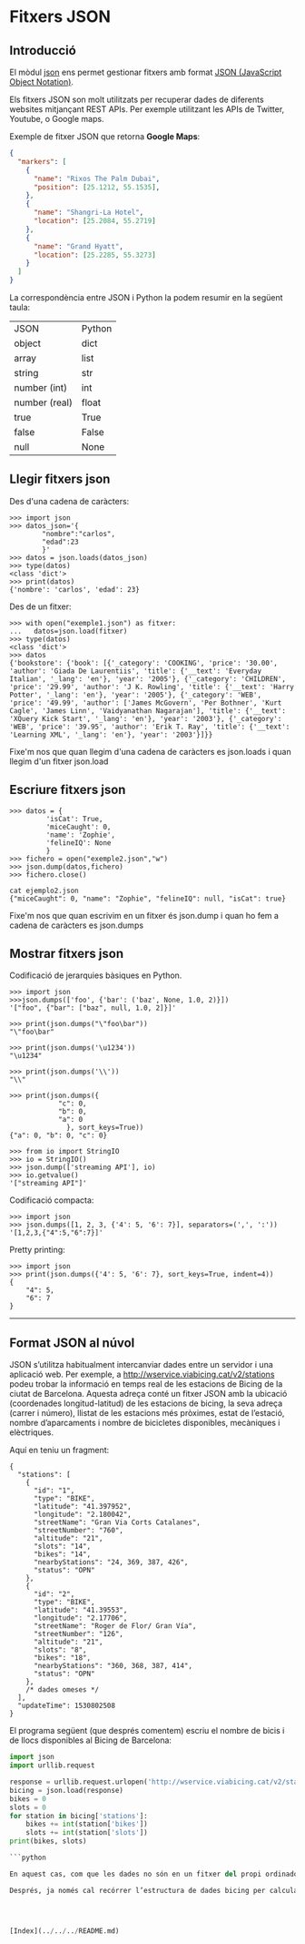 # Fitxers JSON

## Introducció

El mòdul [json](https://docs.python.org/3.11/library/json.html) ens permet gestionar fitxers amb format [JSON (JavaScript Object Notation)](https://www.json.org/json-es.html).

Els fitxers JSON son molt utilitzats per recuperar dades de diferents websites mitjançant REST APIs. Per exemple utilitzant les APIs de Twitter, Youtube, o Google maps.

Exemple de fitxer JSON que retorna **Google Maps**:
```json
{
  "markers": [
    {
      "name": "Rixos The Palm Dubai",
      "position": [25.1212, 55.1535],
    },
    {
      "name": "Shangri-La Hotel",
      "location": [25.2084, 55.2719]
    },
    {
      "name": "Grand Hyatt",
      "location": [25.2285, 55.3273]
    }
  ]
}
```

La correspondència entre JSON i Python la podem resumir en la següent taula:
<table>
	<tr><td>JSON</td><td>Python</td></tr>
	<tr><td>object</td><td>dict</td></tr>
	<tr><td>array</td><td>list</td></tr>
	<tr><td>string</td><td>str</td></tr>
	<tr><td>number (int)</td><td>int</td></tr>
	<tr><td>number (real)</td><td>float</td></tr>
	<tr><td>true</td><td>True</td></tr>
	<tr><td>false</td><td>False</td></tr>
	<tr><td>null</td><td>None</td></tr>
</table>

## Llegir fitxers json

Des d'una cadena de caràcters:

	>>> import json
	>>> datos_json='{
			"nombre":"carlos",
			"edad":23
			}'
	>>> datos = json.loads(datos_json)
	>>> type(datos)
	<class 'dict'>
	>>> print(datos)
	{'nombre': 'carlos', 'edad': 23}

Des de un fitxer:

	>>> with open("exemple1.json") as fitxer:
	...   datos=json.load(fitxer)
	>>> type(datos)
	<class 'dict'>
	>>> datos
	{'bookstore': {'book': [{'_category': 'COOKING', 'price': '30.00', 'author': 'Giada De Laurentiis', 'title': {'__text': 'Everyday Italian', '_lang': 'en'}, 'year': '2005'}, {'_category': 'CHILDREN', 'price': '29.99', 'author': 'J K. Rowling', 'title': {'__text': 'Harry Potter', '_lang': 'en'}, 'year': '2005'}, {'_category': 'WEB', 'price': '49.99', 'author': ['James McGovern', 'Per Bothner', 'Kurt Cagle', 'James Linn', 'Vaidyanathan Nagarajan'], 'title': {'__text': 'XQuery Kick Start', '_lang': 'en'}, 'year': '2003'}, {'_category': 'WEB', 'price': '39.95', 'author': 'Erik T. Ray', 'title': {'__text': 'Learning XML', '_lang': 'en'}, 'year': '2003'}]}}


Fixe'm nos que quan llegim d'una cadena de caràcters es json.loads i quan llegim d'un fitxer json.load

	
## Escriure fitxers json

	>>> datos = {
		     'isCat': True, 
		     'miceCaught': 0, 
		     'name': 'Zophie',
		     'felineIQ': None
		     }
	>>> fichero = open("exemple2.json","w")
	>>> json.dump(datos,fichero)
	>>> fichero.close()

	cat ejemplo2.json 
	{"miceCaught": 0, "name": "Zophie", "felineIQ": null, "isCat": true}

Fixe'm nos que quan escrivim en un fitxer és json.dump i quan ho fem a cadena de caràcters es json.dumps

## Mostrar fitxers json

Codificació de jerarquies bàsiques en Python.

	>>> import json
	>>>json.dumps(['foo', {'bar': ('baz', None, 1.0, 2)}])
	'["foo", {"bar": ["baz", null, 1.0, 2]}]'

	>>> print(json.dumps("\"foo\bar"))
	"\"foo\bar"

	>>> print(json.dumps('\u1234'))
	"\u1234"

	>>> print(json.dumps('\\'))
	"\\"

	>>> print(json.dumps({
				"c": 0, 
				"b": 0, 
				"a": 0
			      }, sort_keys=True))
	{"a": 0, "b": 0, "c": 0}

	>>> from io import StringIO
	>>> io = StringIO()
	>>> json.dump(['streaming API'], io)	
	>>> io.getvalue()
	'["streaming API"]'

Codificació compacta:

	>>> import json
	>>> json.dumps([1, 2, 3, {'4': 5, '6': 7}], separators=(',', ':'))
	'[1,2,3,{"4":5,"6":7}]'

Pretty printing:

	>>> import json
	>>> print(json.dumps({'4': 5, '6': 7}, sort_keys=True, indent=4))
	{
    	"4": 5,
    	"6": 7
	}


***


## Format JSON al núvol

JSON s’utilitza habitualment intercanviar dades entre un servidor i una aplicació web. Per exemple, a http://wservice.viabicing.cat/v2/stations podeu trobar la informació en temps real de les estacions de Bicing de la ciutat de Barcelona. Aquesta adreça conté un fitxer JSON amb la ubicació (coordenades longitud-latitud) de les estacions de bicing, la seva adreça (carrer i número), llistat de les estacions més pròximes, estat de l’estació, nombre d’aparcaments i nombre de bicicletes disponibles, mecàniques i elèctriques.

Aquí en teniu un fragment:
```
{
  "stations": [
    {
      "id": "1",
      "type": "BIKE",
      "latitude": "41.397952",
      "longitude": "2.180042",
      "streetName": "Gran Via Corts Catalanes",
      "streetNumber": "760",
      "altitude": "21",
      "slots": "14",
      "bikes": "14",
      "nearbyStations": "24, 369, 387, 426",
      "status": "OPN"
    },
    {
      "id": "2",
      "type": "BIKE",
      "latitude": "41.39553",
      "longitude": "2.17706",
      "streetName": "Roger de Flor/ Gran Vía",
      "streetNumber": "126",
      "altitude": "21",
      "slots": "8",
      "bikes": "18",
      "nearbyStations": "360, 368, 387, 414",
      "status": "OPN"
    },
    /* dades omeses */
  ],
  "updateTime": 1530802508
}
```

El programa següent (que després comentem) escriu el nombre de bicis i de llocs disponibles al Bicing de Barcelona:

```python
import json
import urllib.request

response = urllib.request.urlopen('http://wservice.viabicing.cat/v2/stations')
bicing = json.load(response)
bikes = 0
slots = 0
for station in bicing['stations']:
    bikes += int(station['bikes'])
    slots += int(station['slots'])
print(bikes, slots)

```python 

En aquest cas, com que les dades no són en un fitxer del propi ordinador, no usem open() sinó urllib.request.urlopen() que funciona de forma semblant a open(), però enlloc d’obrir un fitxer local obre una pàgina de web a través de la seva URL. El valor que retorna urlopen() és una reposta response que podem utilitzar, si fa no fa, com un fitxer. En particular, la podem passar a json.load() perquè descodifiqui les dades en JSON i les desi en una variable de Python anomenada bicing.

Després, ja només cal recórrer l’estructura de dades bicing per calcular la suma de bicis aparcades i llocs disponibles. Noteu que, en aquest cas, hem hagut de convertir a enters els valors numèrics perquè el proveïdor del fitxer els ha proporcionat com a textos (😱!).




[Index](../../../README.md)

